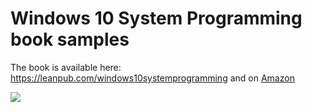 # Windows 10 System Programming book samples

The book is available here: https://leanpub.com/windows10systemprogramming and on [Amazon](https://www.amazon.com/gp/product/B086Y6M7LH/)

![](https://github.com/zodiacon/Win10SysProgBookSamples/blob/master/Cover2.png)
